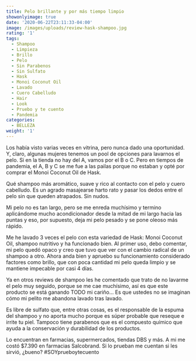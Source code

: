 ```yaml
---
title: Pelo brillante y por más tiempo limpio
showonlyimage: true
date: '2020-06-22T23:11:33-04:00'
image: /images/uploads/review-hask-shampoo.jpg
rating: '1'
tags:
  - Shampoo
  - Limpieza
  - Brillo
  - Pelo
  - Sin Parabenos
  - Sin Sulfato
  - Hask
  - Monoi Coconut Oil
  - Lavado
  - Cuero Cabelludo
  - Hair
  - Look
  - Pruebo y te cuento
  - Pandemia
categories:
  - BELLEZA
weight: '1'
---
```

Los había visto varias veces en vitrina, pero nunca dado una oportunidad. Y, claro, algunas mujeres tenemos un pool de opciones para lavarnos el pelo. Si en la tienda no hay del A, vamos por el B o C. Pero en tiempos de pandemia, el A, B y C se me fue a las pailas porque no estaban y opté por comprar el Monoi Coconut Oil de Hask.

<!--more-->

Qué shampoo más aromático, suave y rico al contacto con el pelo y cuero cabelludo. Es un agrado masajearse harto rato y pasar los dedos entre el pelo sin que queden atrapados. Sin nudos.

Mi pelo no es tan largo, pero se me enreda muchísimo y termino aplicándome mucho acondicionador desde la mitad de mi largo hacia las puntas y eso, por supuesto, deja mi pelo pesado y se pone oleoso más rápido.

Me he lavado 3 veces el pelo con esta variedad de Hask: Monoi Coconut Oil, shampoo nutritivo y ha funcionado bien. Al primer uso, debo comentar, mi pelo quedó opaco y creo que tuvo que ver con el cambio radical de un shampoo a otro. Ahora anda bien y apruebo su funcionamiento considerado factores como brillo, que con poca cantidad mi pelo queda limpio y se mantiene impecable por casi 4 días.

Ya en otros reviews de shampoo les he comentado que trato de no lavarme el pelo muy seguido, porque se me cae muchísimo, así es que este producto se está ganando TODO mi cariño… Es que ustedes no se imaginan cómo mi pelito me abandona lavado tras lavado.

Es libre de sulfato que, entre otras cosas, es el responsable de la espuma del shampoo y no aporta mucho porque es súper probable que reseque e irrite tu piel. Tampoco tiene parabenos que es el compuesto químico que ayuda a la conservación y durabilidad de los productos. 

Lo encuentran en farmacias, supermercados, tiendas DBS y más. A mi me costó $7.390 en farmacias Salcobrand. Si lo prueban me cuentan si les sirvió, ¿bueno? #SOYprueboytecuento
